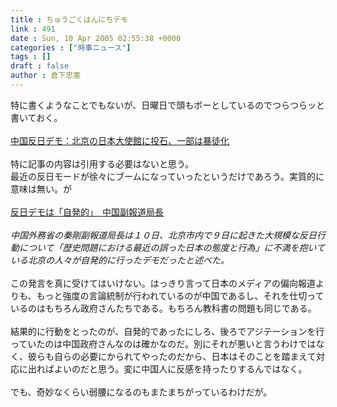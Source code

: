 ```yaml
---
title : ちゅうごくはんにちデモ
link : 491
date : Sun, 10 Apr 2005 02:55:38 +0000
categories : ["時事ニュース"]
tags : []
draft : false
author : 倉下忠憲
---
```


特に書くようなことでもないが、日曜日で頭もボーとしているのでつらつらッと書いておく。<BR><BR><A HREF="http://www.mainichi-msn.co.jp/today/news/20050410k0000m030099000c.html" TARGET="_blank">中国反日デモ：北京の日本大使館に投石、一部は暴徒化</A><BR><BR>特に記事の内容は引用する必要はないと思う。<BR>最近の反日モードが徐々にブームになっていったというだけであろう。実質的に意味は無い。が<BR><BR><A HREF="http://www.sankei.co.jp/news/050410/kok028.htm" TARGET="_blank">反日デモは「自発的」　中国副報道局長 </A><BR><BR><I>中国外務省の秦剛副報道局長は１０日、北京市内で９日に起きた大規模な反日行動について「歴史問題における最近の誤った日本の態度と行為」に不満を抱いている北京の人々が自発的に行ったデモだったと述べた。</I><BR><BR>この発言を真に受けてはいけない。はっきり言って日本のメディアの偏向報道よりも、もっと強度の言論統制が行われているのが中国であるし、それを仕切っているのはもちろん政府さんたちである。もちろん教科書の問題も同じである。<BR><BR>結果的に行動をとったのが、自発的であったにしろ、後ろでアジテーションを行っていたのは中国政府さんなのは確かなのだ。別にそれが悪いと言うわけではなく、彼らも自らの必要にかられてやったのだから、日本はそのことを踏まえて対応に出ればよいのだと思う。変に中国人に反感を持ったりするんではなく。<BR><BR>でも、奇妙なくらい弱腰になるのもまたまちがっているわけだが。<br><br>
